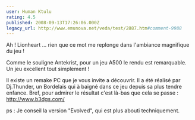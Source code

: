 ```yaml
---
user: Human Ktulu
rating: 4.5
published: 2008-09-13T17:26:06.000Z
legacy_url: http://www.emunova.net/veda/test/2887.htm#comment-9988
---
```

Ah ! Lionheart ... rien que ce mot me replonge dans l'ambiance magnifique du jeu !

Comme le souligne Antekrist, pour un jeu A500 le rendu est remarquable. Un jeu excellent tout simplement !

Il existe un remake PC que je vous invite a découvrir. Il a été réalisé par Dj.Thunder, un Bordelais qui à baigné dans ce jeu depuis sa plus tendre enfance. Bref, pour admirer le résultat c'est là-bas que cela se passe : http://www.b3dgs.com/

ps : Je conseil la version "Evolved", qui est plus abouti techniquement.